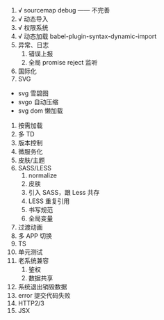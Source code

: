 1. √️ sourcemap debug —— 不完善
1. √️ 动态导入
1. √️ 权限系统
1. √️ 动态加载 babel-plugin-syntax-dynamic-import
1. 异常、日志
    1. 错误上报
    1. 全局 promise reject 监听
1. 国际化
1. SVG
  - svg 雪碧图
  - svgo 自动压缩
  - svg dom 懒加载
1. 按需加载
1. 多 TD
1. 版本控制
1. 微服务化
1. 皮肤/主题
1. SASS/LESS
    1. normalize
    1. 皮肤
    1. 引入 SASS，跟 Less 共存
    1. LESS 重复引用
    1. 书写规范
    1. 全局变量
1. 过渡动画
1. 多 APP 切换
1. TS
1. 单元测试
1. 老系统兼容
    1. 鉴权
    2. 数据共享
1. 系统退出销毁数据
1. error 提交代码失败
1. HTTP2/3
1. JSX
